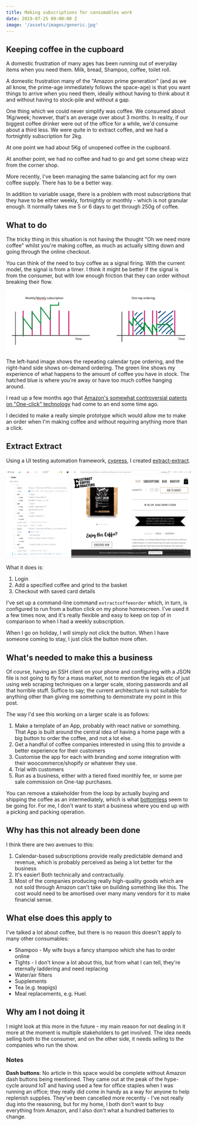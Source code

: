 ```yaml
---
title: Making subscriptions for consumables work
date: 2019-07-25 09:00:00 Z
image: '/assets/images/generic.jpg'
---
```


## Keeping coffee in the cupboard
A domestic frustration of many ages has been running out of everyday items when you need them. Milk, bread, Shampoo, coffee, toilet roll.

A domestic frustration many of the "Amazon prime generation" (and as we all know, the prime-age immediately follows the space-age) is that you want things to arrive when you need them, ideally without having to think about it and without having to stock-pile and without a gap.

One thing which we could never simplify was coffee. We consumed about 1Kg/week; however, that's an average over about 3 months. In reality, if our biggest coffee drinker were out of the office for a while, we'd consume about a third less. We were quite in to extract coffee, and we had a fortnightly subscription for 2kg.

At one point we had about 5Kg of unopened coffee in the cupboard.

At another point, we had no coffee and had to go and get some cheap wizz from the corner shop.

More recently, I've been managing the same balancing act for my own coffee supply. There has to be a better way.

In addition to variable usage, there is a problem with most subscriptions that they have to be either weekly, fortnightly or monthly - which is not granular enough. It normally takes me 5 or 6 days to get through 250g of coffee.


## What to do
The tricky thing in this situation is not having the thought "Oh we need more coffee" whilst you're making coffee, as much as actually sitting down and going through the online checkout.

You can think of the need to buy coffee as a signal firing. With the current model, the signal is from a timer. I think it might be better if the signal is from the consumer, but with low enough friction that they can order without breaking their flow.

![Ordering coffee](/assets/images/subscriptions.png)

The left-hand image shows the repeating calendar type ordering, and the right-hand side shows on-demand ordering. The green line shows my experience of what happens to the amount of coffee you have in stock. The hatched blue is where you're away or have too much coffee hanging around.

I read up a few months ago that [Amazon's somewhat controversial patents on "One-click" technology](https://en.wikipedia.org/wiki/1-Click#Patent) had come to an end some time ago.

I decided to make a really simple prototype which would allow me to make an order when I'm making coffee and without requiring anything more than a click.

## Extract Extract
Using a UI testing automation framework, [cypress](https://cypress.io), I created [extract-extract](https://github.com/benhowes/extract-extract).

![Auto coffee order](https://github.com/benhowes/extract-extract/raw/master/img/overview.png)

What it does is:
1. Login
2. Add a specified coffee and grind to the basket
3. Checkout with saved card details

I've set up a command-line command `extractcoffeeorder` which, in turn, is configured to run from a button click on my phone homescreen. I've used it a few times now, and it's really flexible and easy to keep on top of in comparison to when I had a weekly subscription.

When I go on holiday, I will simply not click the button. When I have someone coming to stay, I just click the button more often.

## What's needed to make this a business
Of course, having an SSH client on your phone and configuring with a JSON file is not going to fly for a mass market, not to mention the legals etc of just using web scraping techniques on a larger scale, storing passwords and all that horrible stuff. Suffice to say; the current architecture is not suitable for anything other than giving me something to demonstrate my point in this post.

The way I'd see this working on a larger scale is as follows:
1. Make a template of an App, probably with react native or something. That App is built around the central idea of having a home page with a big button to order the coffee, and not a lot else.
2. Get a handful of coffee companies interested in using this to provide a better experience for their customers
3. Customise the app for each with branding and some integration with their woocommerce/shopify or whatever they use.
4. Trial with customers
5. Run as a business, either with a tiered fixed monthly fee, or some per sale commission on One-tap purchases.

You can remove a stakeholder from the loop by actually buying and shipping the coffee as an intermediately, which is what [bottomless](https://www.bottomless.com/) seem to be going for. For me, I don't want to start a business where you end up with a picking and packing operation.

## Why has this not already been done
I think there are two avenues to this:
1. Calendar-based subscriptions provide really predictable demand and revenue, which is probably perceived as being a lot better for the business
2. It's easier! Both technically and contractually.
3. Most of the companies producing really high-quality goods which are not sold through Amazon can't take on building something like this. The cost would need to be amortised over many many vendors for it to make financial sense.

## What else does this apply to
I've talked a lot about coffee, but there is no reason this doesn't apply to many other consumables:
- Shampoo - My wife buys a fancy shampoo which she has to order online
- Tights - I don't know a lot about this, but from what I can tell, they're eternally laddering and need replacing
- Water/air filters
- Supplements
- Tea (e.g. teapigs)
- Meal replacements, e.g. Huel.

## Why am I not doing it
I might look at this more in the future - my main reason for not dealing in it more at the moment is multiple stakeholders to get involved. The idea needs selling both to the consumer, and on the other side, it needs selling to the companies who run the show.

### Notes

**Dash buttons**: No article in this space would be complete without Amazon dash buttons being mentioned. They came out at the peak of the hype-cycle around IoT and having used a few for office staples when I was running an office; they really did come in handy as a way for anyone to help replenish supplies. They've been cancelled more recently - I've not really dug into the reasoning, but for my home, I both don't want to buy everything from Amazon, and I also don't what a hundred batteries to change.
